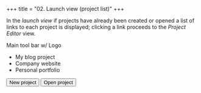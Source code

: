 +++
title = "02. Launch view (project list)"
+++

In the *launch view* if projects have already been created or opened a list of links to each project is displayed; clicking a link proceeds to the *Project Editor* view.

<div class="wireframe flex padded sml rhythm">
  <span>Main tool bar w/ Logo</span>
</div>

<div class="wireframe flex column padded center">

  <ul>
    <li>My blog project</li>
    <li>Company website</li>
    <li>Personal portfolio</li>
  </ul>

  <div class="flex spacer-x center">
    <button>New project</button>
    <button>Open project</button>
  </div>

</div>
